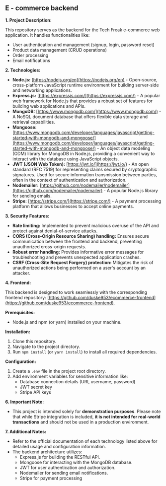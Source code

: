 ## E - commerce backend


**1. Project Description:**

This repository serves as the backend for the Tech Freak e-commerce web application. It handles functionalities like:

* User authentication and management (signup, login, password reset)
* Product data management (CRUD operations)
* Order processing
* Email notifications

**2. Technologies:**

* **Node.js:** [https://nodejs.org/en](https://nodejs.org/en) - Open-source, cross-platform JavaScript runtime environment for building server-side and networking applications.
* **Express.js:** [https://expressjs.com/](https://expressjs.com/) - A popular web framework for Node.js that provides a robust set of features for building web applications and APIs.
* **MongoDB:** [https://www.mongodb.com/](https://www.mongodb.com/) - A NoSQL document database that offers flexible data storage and retrieval capabilities.
* **Mongoose:** [https://www.mongodb.com/developer/languages/javascript/getting-started-with-mongodb-and-mongoose/](https://www.mongodb.com/developer/languages/javascript/getting-started-with-mongodb-and-mongoose/) - An object data modeling (ODM) library for MongoDB in Node.js, providing a convenient way to interact with the database using JavaScript objects.
* **JWT (JSON Web Token):** [https://jwt.io/](https://jwt.io/) - An open standard (RFC 7519) for representing claims secured by cryptographic signatures. Used for secure information transmission between parties, often in the context of authentication and authorization.
* **Nodemailer:** [https://github.com/nodemailer/nodemailer](https://github.com/nodemailer/nodemailer) - A popular Node.js library for sending emails.
* **Stripe:** [https://stripe.com/](https://stripe.com/) - A payment processing platform that allows businesses to accept online payments.

**3. Security Features:**

* **Rate limiting:** Implemented to prevent malicious overuse of the API and protect against denial-of-service attacks.
* **CORS (Cross-Origin Resource Sharing) handling:** Ensures secure communication between the frontend and backend, preventing unauthorized cross-origin requests.
* **Robust error handling:** Provides informative error messages for troubleshooting and prevents unexpected application crashes.
* **CSRF (Cross-Site Request Forgery) protection:** Mitigates the risk of unauthorized actions being performed on a user's account by an attacker.

**4. Frontend:**

This backend is designed to work seamlessly with the corresponding frontend repository: [https://github.com/duske953/ecommerce-frontend](https://github.com/duske953/ecommerce-frontend).


**Prerequisites:**

* Node.js and npm (or yarn) installed on your machine.

**Installation:**

1. Clone this repository.
2. Navigate to the project directory.
3. Run `npm install` (or `yarn install`) to install all required dependencies.

**Configuration:**

1. Create a `.env` file in the project root directory.
2. Add environment variables for sensitive information like:
    * Database connection details (URI, username, password)
    * JWT secret key
    * Stripe API keys

**6. Important Note:**

* This project is intended solely for **demonstration purposes**. Please note that while Stripe integration is included, **it is not intended for real-world transactions** and should not be used in a production environment.

**7. Additional Notes:**

* Refer to the official documentation of each technology listed above for detailed usage and configuration information.
* The backend architecture utilizes:
    * Express.js for building the RESTful API.
    * Mongoose for interacting with the MongoDB database.
    * JWT for user authentication and authorization.
    * Nodemailer for sending email notifications.
    * Stripe for payment processing

